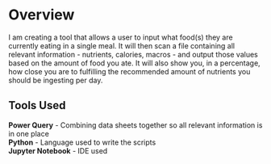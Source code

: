 # Overview
I am creating a tool that allows a user to input what food(s) they are currently eating in a single meal. It will then scan a file containing all relevant information - nutrients, calories, macros - and output those values based on the amount of food you ate. It will also show you, in a percentage, how close you are to fulfilling the recommended amount of nutrients you should be ingesting per day. 

## Tools Used
**Power Query** - Combining data sheets together so all relevant information is in one place<br>
**Python** - Language used to write the scripts<br>
**Jupyter Notebook** - IDE used 


